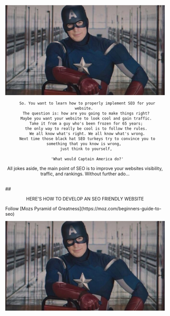 <div align = "center">
<img src = "images/captain.jpg">

```
  So. You want to learn how to properly implement SEO for your website. 
  The question is: how are you going to make things right? 
  Maybe you want your website to look cool and gain traffic. 
  Take it from a guy who's been frozen for 65 years; 
  the only way to really be cool is to follow the rules. 
  We all know what's right. We all know what's wrong.
  Next time those black hat SEO turkeys try to convince you to something that you know is wrong, 
  just think to yourself, 

  'What would Captain America do?'
```

</div>

<p align="center"> 
  All jokes aside, the main point of SEO is to improve your websites visibility, traffic, and rankings.
  Without further ado...
</p>

<br>
## <p align="center" id = "config"> HERE'S HOW TO DEVELOP AN SEO FRIENDLY WEBSITE </p>

<p>
Follow [Mozs Pyramid of Greatness](https://moz.com/beginners-guide-to-seo)
  <div align = "center">
    <img src = "images/captain.jpg">
  </div>
</p>

